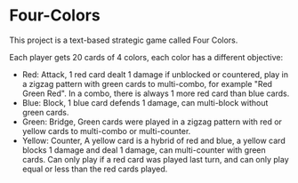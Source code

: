 # Four-Colors
This project is a text-based strategic game called Four Colors.

Each player gets 20 cards of 4 colors, each color has a different objective:
- Red: Attack, 1 red card dealt 1 damage if unblocked or countered, play in a zigzag pattern with green cards to multi-combo,
for example "Red Green Red". In a combo, there is always 1 more red card than blue cards.
- Blue: Block, 1 blue card defends 1 damage, can multi-block without green cards.
- Green: Bridge, Green cards were played in a zigzag pattern with red or yellow cards to multi-combo or multi-counter.
- Yellow: Counter, A yellow card is a hybrid of red and blue, a yellow card blocks 1 damage and deal 1 damage, can multi-counter with green cards.
Can only play if a red card was played last turn, and can only play equal or less than the red cards 
played.
